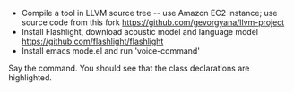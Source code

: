 - Compile a tool in LLVM source tree -- use Amazon EC2 instance; use source code from this fork https://github.com/gevorgyana/llvm-project
- Install Flashlight, download acoustic model and language model https://github.com/flashlight/flashlight
- Install emacs mode.el and run 'voice-command'

Say the command. 
You should see that the class declarations are highlighted.

